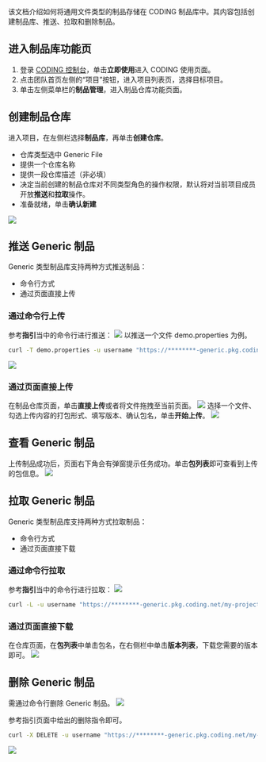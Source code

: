 该文档介绍如何将通用文件类型的制品存储在 CODING 制品库中。其内容包括创建制品库、推送、拉取和删除制品。

## 进入制品库功能页

1. 登录 [CODING 控制台](https://console.cloud.tencent.com/coding)，单击**立即使用**进入 CODING 使用页面。
2. 点击团队首页左侧的“项目”按钮，进入项目列表页，选择目标项目。
3. 单击左侧菜单栏的**制品管理**，进入制品仓库功能页面。

## 创建制品仓库
进入项目，在左侧栏选择**制品库**，再单击**创建仓库**。

-   仓库类型选中 Generic File
-   提供一个仓库名称
-   提供一段仓库描述（非必填）
-   决定当前创建的制品仓库对不同类型角色的操作权限，默认将对当前项目成员开放**推送**和**拉取**操作。 
-   准备就绪，单击**确认新建**

![](https://main.qcloudimg.com/raw/cf3632f0432ff708c75ed33ea80ce855.png)

## 推送 Generic 制品

Generic 类型制品库支持两种方式推送制品：
-   命令行方式
-   通过页面直接上传
  
### 通过命令行上传

参考**指引**当中的命令行进行推送：
![](https://main.qcloudimg.com/raw/7b79380c0e6f5a36692ef974b3eb8d2c.png)
以推送一个文件 demo.properties 为例。

```bash
curl -T demo.properties -u username "https://********-generic.pkg.coding.net/my-projects/my-generic/demo.properties?version=0.1"
```
![](https://main.qcloudimg.com/raw/c9917d9dc36fa929b8cb1df1fa3f5490.png)

### 通过页面直接上传

在制品仓库页面，单击**直接上传**或者将文件拖拽至当前页面。
![](https://main.qcloudimg.com/raw/8f7d0ea86f65375d42c45b943a8d69f5.png)
选择一个文件、勾选上传内容的打包形式、填写版本、确认包名，单击**开始上传**。
![](https://main.qcloudimg.com/raw/c9ff28e7a34b1391632141940546142a.png)

## 查看 Generic 制品

上传制品成功后，页面右下角会有弹窗提示任务成功。单击**包列表**即可查看到上传的包信息。
![](https://main.qcloudimg.com/raw/c23b6e0b27d6b5279cc36913b3c8d4b0.png)

## 拉取 Generic 制品

Generic 类型制品库支持两种方式拉取制品：
-   命令行方式
-   通过页面直接下载
  
### 通过命令行拉取

参考**指引**当中的命令行进行拉取：
![](https://main.qcloudimg.com/raw/f2c2018d3aef76f1b6be6d568f9022f2.png)

```bash
curl -L -u username "https://********-generic.pkg.coding.net/my-projects/my-generic/demo.properties?version=0.1" -o demo.properties
```

### 通过页面直接下载

在仓库页面，在**包列表**中单击包名，在右侧栏中单击**版本列表**，下载您需要的版本即可。
![](https://main.qcloudimg.com/raw/0c5e3b1c40edb94ed208c6291ef953c8.png)

## 删除 Generic 制品

需通过命令行删除 Generic 制品。
![](https://main.qcloudimg.com/raw/a66a2b657e1db648e8a1a47ac11a6405.png)

参考指引页面中给出的删除指令即可。

```bash
curl -X DELETE -u username "https://********-generic.pkg.coding.net/my-projects/my-generic/demo.properties?version=0.1"
```
![](https://main.qcloudimg.com/raw/af6adb31cfd9957e457251383c5e7df6.png)
